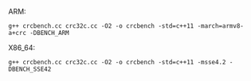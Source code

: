 ARM:

    g++ crcbench.cc crc32c.cc -O2 -o crcbench -std=c++11 -march=armv8-a+crc -DBENCH_ARM

X86_64:

    g++ crcbench.cc crc32c.cc -O2 -o crcbench -std=c++11 -msse4.2 -DBENCH_SSE42


